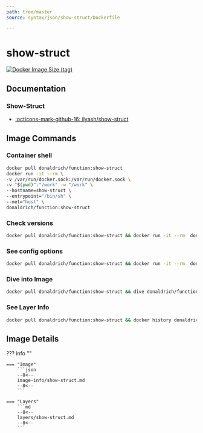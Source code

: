 ```yaml
---
path: tree/master
source: syntax/json/show-struct/Dockerfile

---
```


# show-struct

[![Docker Image Size (tag)](https://img.shields.io/docker/image-size/donaldrich/function/show-struct?color=blue&label=donaldrich/function:show-struct&logo=docker&style=flat-square)](https://hub.docker.com/r/donaldrich/function/show-struct)

## Documentation

### Show-Struct

* [:octicons-mark-github-16: ilyash/show-struct](https://github.com/ilyash/show-struct)

## Image Commands

### Container shell

```sh
docker pull donaldrich/function:show-struct
docker run -it --rm \
-v /var/run/docker.sock:/var/run/docker.sock \
-v "$(pwd)":"/work" -w "/work" \
--hostname=show-struct \
--entrypoint="/bin/sh" \
--net="host" \
donaldrich/function:show-struct
```

### Check versions

```sh
docker pull donaldrich/function:show-struct && docker run -it --rm  donaldrich/function:show-struct validate
```

### See config options

```sh
docker pull donaldrich/function:show-struct && docker run -it --rm  donaldrich/function:show-struct help
```

### Dive into Image

```sh
docker pull donaldrich/function:show-struct && dive donaldrich/function:show-struct
```

### See Layer Info

```sh
docker pull donaldrich/function:show-struct && docker history donaldrich/function:show-struct
```

## Image Details

??? info ""

    === "Image"
        ```json
        --8<--
        image-info/show-struct.md
        --8<--
        ```

    === "Layers"
        ```md
        --8<--
        layers/show-struct.md
        --8<--
        ```
